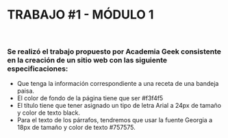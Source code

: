 # TRABAJO #1 - MÓDULO 1

<br>

### Se realizó el trabajo propuesto por Academia Geek consistente en la creación de un sitio web con las siguiente especificaciones:

- Que tenga la información correspondiente a una receta de una bandeja paisa.
- El color de fondo de la página tiene que ser #f3f4f5
- El título tiene que tener asignado un tipo de letra Arial a 24px de tamaño y color de texto black.
- Para el texto de los párrafos, tendremos que usar la fuente Georgia a 18px de tamaño y color de texto #757575.